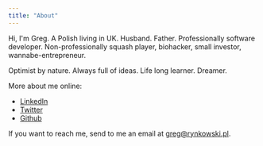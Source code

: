 ```yaml
---
title: "About"
---
```


Hi, I'm Greg. A Polish living in UK. Husband. Father.
Professionally software developer. Non-professionally squash player,
biohacker, small investor, wannabe-entrepreneur.

Optimist by nature. Always full of ideas. Life long learner. Dreamer.

More about me online:

- [LinkedIn](https://www.linkedin.com/in/rynkowsg/)
- [Twitter](https://twitter.com/rynkowsg)
- [Github](https://github.com/rynkowsg)

If you want to reach me, send to me an email at <greg@rynkowski.pl>.
